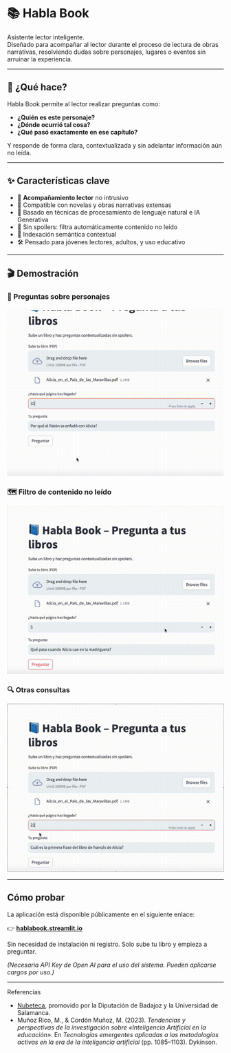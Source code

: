 # 📚 Habla Book

Asistente lector inteligente.  
Diseñado para acompañar al lector durante el proceso de lectura de obras narrativas, resolviendo dudas sobre personajes, lugares o eventos sin arruinar la experiencia.

---

## 🧠 ¿Qué hace?

Habla Book permite al lector realizar preguntas como:

- **¿Quién es este personaje?**
- **¿Dónde ocurrió tal cosa?**
- **¿Qué pasó exactamente en ese capítulo?**

Y responde de forma clara, contextualizada y sin adelantar información aún no leída.

---

## ✨ Características clave

- 🧭 **Acompañamiento lector** no intrusivo
- 📖 Compatible con novelas y obras narrativas extensas
- 🤖 Basado en técnicas de procesamiento de lenguaje natural e IA Generativa
- 🚫 Sin spoilers: filtra automáticamente contenido no leído
- 🧩 Indexación semántica contextual
- 🛠️ Pensado para jóvenes lectores, adultos, y uso educativo

---

## 🎬 Demostración

### 🐇 Preguntas sobre personajes
![Consulta personaje](demo/pregunta3.gif)


### 🗺️ Filtro de contenido no leído
![Spoiler](demo/pregunta2.gif)


### 🔍 Otras consultas
![Otros](demo/pregunta1.gif)


---

## Cómo probar

La aplicación está disponible públicamente en el siguiente enlace:

👉 [**hablabook.streamlit.io**](https://hablabook.streamlit.app)

Sin necesidad de instalación ni registro. Solo sube tu libro y empieza a preguntar.

*(Necesaria API Key de Open AI para el uso del sistema. Pueden aplicarse cargos por uso.)*

---

Referencias

- [Nubeteca](https://www.dip-badajoz.es/cultura/ceex/index.php?cont=nubeteca), promovido por la Diputación de Badajoz y la Universidad de Salamanca.
- Muñoz Rico, M., & Cordón Muñoz, M. (2023). *Tendencias y perspectivas de la investigación sobre «Inteligencia Artificial en la educación»*. En *Tecnologías emergentes aplicadas a las metodologías activas en la era de la inteligencia artificial* (pp. 1085–1103). Dykinson.